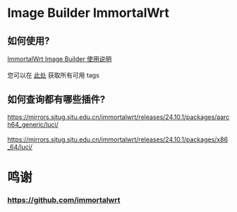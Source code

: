 # Image Builder ImmortalWrt
## 如何使用?
[ImmortalWrt Image Builder 使用说明](https://github.com/1715173329/blog/issues/8) <br><br>
您可以在 [此处](https://hub.docker.com/r/immortalwrt/imagebuilder/tags) 获取所有可用 tags
## 如何查询都有哪些插件?
https://mirrors.sjtug.sjtu.edu.cn/immortalwrt/releases/24.10.1/packages/aarch64_generic/luci/ <br><br>
https://mirrors.sjtug.sjtu.edu.cn/immortalwrt/releases/24.10.1/packages/x86_64/luci/ 

# 鸣谢
### https://github.com/immortalwrt
